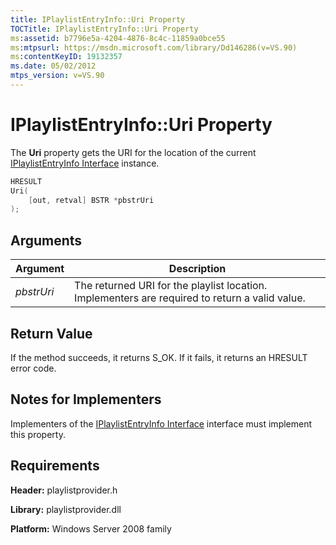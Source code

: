 ```yaml
---
title: IPlaylistEntryInfo::Uri Property
TOCTitle: IPlaylistEntryInfo::Uri Property
ms:assetid: b7796e5a-4204-4876-8c4c-11859a0bce55
ms:mtpsurl: https://msdn.microsoft.com/library/Dd146286(v=VS.90)
ms:contentKeyID: 19132357
ms.date: 05/02/2012
mtps_version: v=VS.90
---
```


# IPlaylistEntryInfo::Uri Property

The **Uri** property gets the URI for the location of the current [IPlaylistEntryInfo Interface](iplaylistentryinfo-interface.md) instance.

```cpp
HRESULT
Uri(
    [out, retval] BSTR *pbstrUri
);
```

## Arguments

|Argument|Description|
|--- |--- |
|*pbstrUri*|The returned URI for the playlist location. Implementers are required to return a valid value.|

## Return Value

If the method succeeds, it returns S\_OK. If it fails, it returns an HRESULT error code.

## Notes for Implementers

Implementers of the [IPlaylistEntryInfo Interface](iplaylistentryinfo-interface.md) interface must implement this property.

## Requirements

**Header:** playlistprovider.h

**Library:** playlistprovider.dll

**Platform:** Windows Server 2008 family
